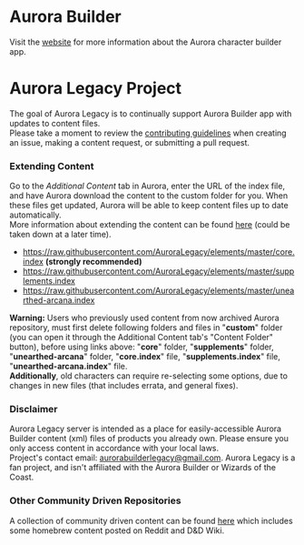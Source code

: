 # Aurora Builder
Visit the [website](http://www.aurorabuilder.com "Aurora Website") for more information about the Aurora character builder app.

# Aurora Legacy Project
The goal of Aurora Legacy is to continually support Aurora Builder app with updates to content files.  <br>
Please take a moment to review the [contributing guidelines](https://github.com/AuroraLegacy/elements/blob/master/.github/CONTRIBUTING.md) when creating an issue, making a content request, or submitting a pull request.

### Extending Content
Go to the _Additional Content_ tab in Aurora, enter the URL of the index file, and have Aurora download the content to the custom folder for you. When these files get updated, Aurora will be able to keep content files up to date automatically. <br>
More information about extending the content can be found [here](http://aurorabuilder.com/content/ "Additional Content") (could be taken down at a later time).

- https://raw.githubusercontent.com/AuroraLegacy/elements/master/core.index **(strongly recommended)**
- https://raw.githubusercontent.com/AuroraLegacy/elements/master/supplements.index
- https://raw.githubusercontent.com/AuroraLegacy/elements/master/unearthed-arcana.index

__**Warning:**__ Users who previously used content from now archived Aurora repository, must first delete following folders and files in "__custom__" folder (you can open it through the Additional Content tab's "Content Folder" button), before using links above: "__core__" folder, "__supplements__" folder, "__unearthed-arcana__" folder, "__core.index__" file, "__supplements.index__" file, "__unearthed-arcana.index__" file. <br>
**Additionally**, old characters can require re-selecting some options, due to changes in new files (that includes errata, and general fixes).

### Disclaimer
Aurora Legacy server is intended as a place for easily-accessible Aurora Builder content (xml) files of products you already own. Please ensure you only access content in accordance with your local laws. <br>
Project's contact email: aurorabuilderlegacy@gmail.com. Aurora Legacy is a fan project, and isn't affiliated with the Aurora Builder or Wizards of the Coast.

### Other Community Driven Repositories
A collection of community driven content can be found [here](https://github.com/community-elements "Community Elements") which includes some homebrew content posted on Reddit and D&D Wiki.
